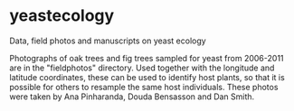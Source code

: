 # yeastecology
Data, field photos and manuscripts on yeast ecology

Photographs of oak trees and fig trees sampled for yeast from 2006-2011 are in the "fieldphotos" directory. Used together with the longitude and latitude coordinates, these can be used to identify host plants, so that it is possible for others to resample the same host individuals. These photos were taken by Ana Pinharanda, Douda Bensasson and Dan Smith. 

